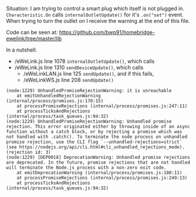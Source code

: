 Situation: I am trying to control a smart plug which itself is not plugged in.
`Characteristic.On` calls `internalOutletUpdate()` for it's `.on("set")` event.
When trying to turn the outlet on I receive the warning at the end of this file.


Code can be seen at:
https://github.com/bwp91/homebridge-ewelink/tree/master/lib

In a nutshell:

* /eWeLink.js line 1078 `internalOutletUpdate()`, which calls
* /eWeLink.js line 1310 `sendDeviceUpdate()`, which calls
  * /eWeLinkLAN.js line 125 `sendUpdate()`, and if this fails,
  * /eWeLinkWS.js line 208 `sendUpdate()`

```
(node:1229) UnhandledPromiseRejectionWarning: it is unreachable
    at emitUnhandledRejectionWarning (internal/process/promises.js:170:15)
    at processPromiseRejections (internal/process/promises.js:247:11)
    at processTicksAndRejections (internal/process/task_queues.js:94:32)
(node:1229) UnhandledPromiseRejectionWarning: Unhandled promise rejection. This error originated either by throwing inside of an async function without a catch block, or by rejecting a promise which was not handled with .catch(). To terminate the node process on unhandled promise rejection, use the CLI flag `--unhandled-rejections=strict` (see https://nodejs.org/api/cli.html#cli_unhandled_rejections_mode). (rejection id: 3)
(node:1229) [DEP0018] DeprecationWarning: Unhandled promise rejections are deprecated. In the future, promise rejections that are not handled will terminate the Node.js process with a non-zero exit code.
    at emitDeprecationWarning (internal/process/promises.js:180:11)
    at processPromiseRejections (internal/process/promises.js:249:13)
    at processTicksAndRejections (internal/process/task_queues.js:94:32)
```
